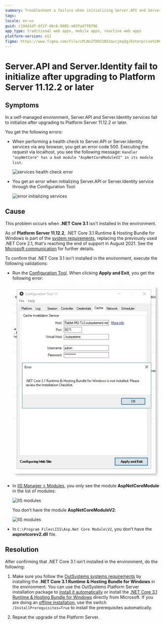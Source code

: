 ```yaml
---
summary: Troubleshoot a failure when initializing Server.API and Server.Identity services after you upgrade to Platform Server 11.12.2 or later.
tags: 
locale: en-us
guid: c194d1df-6f2f-46c6-8085-a03fad7f8796
app_type: traditional web apps, mobile apps, reactive web apps
platform-version: o11
figma: https://www.figma.com/file/cPLNnZfDOZ1NX3avcjmq3g/Enterprise%20Customers?node-id=3213:297
---
```


# Server.API and Server.Identity fail to initialize after upgrading to Platform Server 11.12.2 or later

## Symptoms

In a self-managed environment, Server.API and Server.Identity services fail to initialize after upgrading to Platform Server 11.12.2 or later.

You get the following errors:

* When performing a health check to Server.API or Server.Identity services via any browser, you get an error code 500. Executing the request via localhost, you see the following message: `Handler "aspNetCore" has a bad module "AspNetCoreModuleV2" in its module list`.

    ![services health check error](images/dot-net-core-3-1-health-check-error-ie.png)

* You get an error when initializing Server.API or Server.Identity service through the Configuration Tool:

    ![error initializing services](images/dot-net-core-3-1-services-error-ie.png)

## Cause

This problem occurs when **.NET Core 3.1** isn't installed in the environment.

As of **Platform Server 11.12.2**, .NET Core 3.1 Runtime & Hosting Bundle for Windows is part of the [system requirements](https://success.outsystems.com/Documentation/11/Setting_Up_OutSystems/OutSystems_system_requirements#Additional_Software_Requirements), replacing the previously used .NET Core 2.1, that's reaching the end of support in August 2021. See the [Microsoft communication](https://devblogs.microsoft.com/dotnet/net-core-2-1-will-reach-end-of-support-on-august-21-2021/) for further details.

To confirm that .NET Core 3.1 isn't installed in the environment, execute the following validations:

* Run the [Configuration Tool](https://success.outsystems.com/Documentation/11/Reference/Configuration_Tool). When clicking **Apply and Exit**, you get the following error:

    ![Configuration Tool error](images/dot-net-core-3-1-conf-tool-error-ct.png)

* In [IIS Manager > Modules](https://docs.microsoft.com/en-us/iis/get-started/introduction-to-iis/iis-modules-overview), you only see the module **AspNetCoreModule** in the list of modules:

    ![IIS modules](images/dot-net-core-3-1-module-iis.png)

    You don’t have the module **AspNetCoreModuleV2**:

    ![IIS modules](images/dot-net-core-3-1-module-v2-iis.png)

* In `C:\Program Files\IIS\Asp.Net Core Module\V2`, you don’t have the **aspnetcorev2.dll** file.

## Resolution

After confirming that .NET Core 3.1 isn't installed in the environment, do the following:

1. Make sure you follow the [OutSystems systems requirements](https://success.outsystems.com/Documentation/11/Setting_Up_OutSystems/OutSystems_system_requirements#Additional_Software_Requirements) by installing the **.NET Core 3.1 Runtime & Hosting Bundle for Windows** in the environment. You can use the OutSystems Platform Server installation package to [install it automatically](https://success.outsystems.com/Documentation/11/Setting_Up_OutSystems#prerequisites) or install the [.NET Core 3.1 Runtime & Hosting Bundle for Windows](https://dotnet.microsoft.com/download/dotnet/thank-you/runtime-aspnetcore-3.1.14-windows-hosting-bundle-installer) directly from Microsoft. If you are doing an [offline installation](https://success.outsystems.com/Documentation/11/Setting_Up_OutSystems/Unattended_Installation_and_Upgrade), use the switch `/InstallPrerequisites=True` to install the prerequisites automatically.

1. Repeat the upgrade of the Platform Server.
